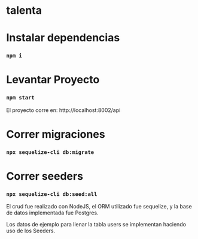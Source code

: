 # talenta

# Instalar dependencias

### `npm i`

# Levantar Proyecto
### `npm start`

El proyecto corre en: http://localhost:8002/api

# Correr migraciones

### `npx sequelize-cli db:migrate`

# Correr seeders
### `npx sequelize-cli db:seed:all`

El crud fue realizado con NodeJS, el ORM utilizado fue sequelize, y la base de datos implementada fue Postgres.

Los datos de ejemplo para llenar la tabla users se implementan haciendo uso de los Seeders.
